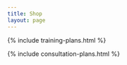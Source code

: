 ```yaml
---
title: Shop
layout: page
---
```


{% include training-plans.html %}

{% include consultation-plans.html %}
